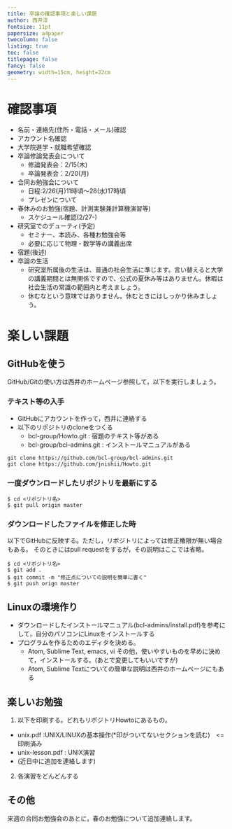 ```yaml
---
title: 卒論の確認事項と楽しい課題
author: 西井淳
fontsize: 11pt
papersize: a4paper
twocolumn: false
listing: true
toc: false
titlepage: false
fancy: false
geometry: width=15cm, height=22cm
---
```


# 確認事項

-   名前・連絡先(住所・電話・メール)確認
-   アカウント名確認
-   大学院進学・就職希望確認
-   卒論修論発表会について
    -   修論発表会：2/15(木)
    -   卒論発表会：2/20(月)
-   合同お勉強会について
    -   日程:2/26(月)11時頃〜28(水)17時頃
    -   プレゼンについて
-   春休みのお勉強(宿題、計測実験兼計算機演習等)
    -   スケジュール確認(2/27-)
-   研究室でのデューティ(予定)
    -   セミナー、本読み、各種お勉強会等
    -   必要に応じて物理・数学等の講義出席
-   宿題(後述)
-   卒論の生活
    - 研究室所属後の生活は、普通の社会生活に準じます。言い替えると大学の講義期間とは無関係ですので、公式の夏休み等はありません。休暇は社会生活の常識の範囲内と考えましょう。
    - 休むなという意味ではありません。休むときにはしっかり休みましょう。

# 楽しい課題

## GitHubを使う

GitHub/Gitの使い方は西井のホームページ参照して，以下を実行しましょう。

### テキスト等の入手

- GitHubにアカウントを作って，西井に連絡する
- 以下のリポジトリのcloneをつくる
  - bcl-group/Howto.git : 宿題のテキスト等がある
  - bcl-group/bcl-admins.git : インストールマニュアルがある

```
git clone https://github.com/bcl-group/bcl-admins.git
git clone https://github.com/jnishii/Howto.git
```

### 一度ダウンロードしたリポジトリを最新にする
```
$ cd <リポジトリ名>
$ git pull origin master
```

### ダウンロードしたファイルを修正した時

以下でGitHubに反映する。ただし，リポジトリによっては修正権限が無い場合もある。
そのときにはpull requestをするが，その説明はここでは省略。
```
$ cd <リポジトリ名>
$ git add .
$ git commit -m "修正点についての説明を簡単に書く"
$ git push orign master
```

## Linuxの環境作り

- ダウンロードしたインストールマニュアル(bcl-admins/install.pdf)を参考にして，自分のパソコンにLinuxをインストールする
- プログラムを作るためのエディタを決める。
  - Atom, Sublime Text, emacs, vi その他，使いやすいものを早めに決めて，インストールする。(あとで変更してもいいですが)
  - Atom, Sublime Textについての簡単な説明は西井のホームページにもある

## 楽しいお勉強

1. 以下を印刷する。どれもリポジトリHowtoにあるもの。
  - unix.pdf :UNIX/LINUXの基本操作($*$印がついてないセクションを読む)　<= 印刷済み
  - unix-lesson.pdf : UNIX演習
  - (近日中に追加を連絡します)
2. 各演習をどんどんする

## その他

来週の合同お勉強会のあとに，春のお勉強について追加連絡します。
